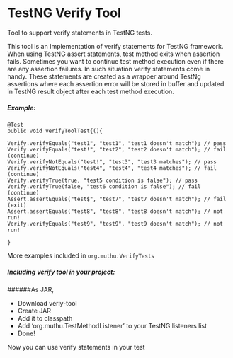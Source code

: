 # TestNG Verify Tool 
Tool to support verify statements in TestNG tests.

This tool is an Implementation of verify statements for TestNG framework. When using TestNG assert statements, test method exits when assertion fails. Sometimes you want to continue test method execution even if there are any assertion failures. In such situation verify statements come in handy. These statements are created as a wrapper around TestNg assertions where each assertion error will be stored in buffer and updated in TestNG result object after each test method execution.


##### Example:
```
@Test
public void verifyToolTest{(){

Verify.verifyEquals("test1", "test1", "test1 doesn't match"); // pass
Verify.verifyEquals("test!", "test2", "test2 doesn't match"); // fail (continue)
Verify.verifyNotEquals("test!", "test3", "test3 matches"); // pass
Verify.verifyNotEquals("test4", "test4", "test4 matches"); // fail (continue)
Verify.verifyTrue(true, "test5 condition is false"); // pass
Verify.verifyTrue(false, "test6 condition is false"); // fail (continue)
Assert.assertEquals("test$", "test7", "test7 doesn't match"); // fail (exit)		
Assert.assertEquals("test8", "test8", "test8 doesn't match"); // not run!
Verify.verifyEquals("test9", "test9", "test9 doesn't match"); // not run!

}
```
More examples included in `org.muthu.VerifyTests`


##### Including verify tool in your project:
######As JAR,
-	Download veriy-tool
-	Create JAR
-	Add it to classpath
-	Add ‘org.muthu.TestMethodListener’  to your TestNG listeners list
-	Done! 

Now you can use verify statements in your test

